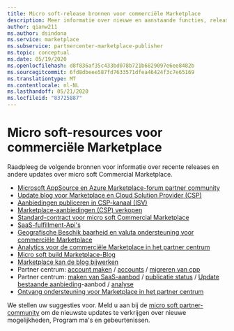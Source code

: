 ```yaml
---
title: Micro soft-release bronnen voor commerciële Marketplace
description: Meer informatie over nieuwe en aanstaande functies, releases en andere updates voor de commerciële Marketplace
author: qianw211
ms.author: dsindona
ms.service: marketplace
ms.subservice: partnercenter-marketplace-publisher
ms.topic: conceptual
ms.date: 05/19/2020
ms.openlocfilehash: d8f836af35c433bd078b721b6829097e6ee8482b
ms.sourcegitcommit: 6fd8dbeee587fd7633571dfea46424f3c7e65169
ms.translationtype: MT
ms.contentlocale: nl-NL
ms.lasthandoff: 05/21/2020
ms.locfileid: "83725887"
---
```

# <a name="microsoft-commercial-marketplace-resources"></a>Micro soft-resources voor commerciële Marketplace

Raadpleeg de volgende bronnen voor informatie over recente releases en andere updates over micro soft Commercial Marketplace.

* [Microsoft AppSource en Azure Marketplace-forum partner community](https://www.microsoftpartnercommunity.com/t5/Microsoft-AppSource-and-Azure/bd-p/2222)
* [Update blog voor Marketplace en Cloud Solution Provider (CSP)](https://azure.microsoft.com/blog/azure-marketplace-and-cloud-solution-provider-updates-march-2019/)
* [Aanbiedingen publiceren in CSP-kanaal (ISV)](./cloud-solution-providers.md)
* [Marketplace-aanbiedingen (CSP) verkopen](https://docs.microsoft.com/partner-center/sell-marketplace-products)
* [Standard-contract voor micro soft Commercial Marketplace](./standard-contract.md)
* [SaaS-fulfillment-Api's](./partner-center-portal/pc-saas-fulfillment-apis.md)
* [Geografische Beschik baarheid en valuta ondersteuning voor commerciële Marketplace](./marketplace-geo-availability-currencies.md)
* [Analytics voor de commerciële Marketplace in het partner centrum](./partner-center-portal/analytics.md)
* [Micro soft build Marketplace-Blog](https://azure.microsoft.com/blog/announcing-new-marketplace-revenue-opportunities/)
* [Marketplace kan de blog bijwerken](https://azure.microsoft.com/blog/microsoft-commercial-marketplace-updates-may-2019/)
* Partner centrum: [account maken](https://docs.microsoft.com/azure/marketplace/partner-center-portal/create-account)  /  [accounts](https://docs.microsoft.com/azure/marketplace/partner-center-portal/manage-account)  /  [migreren van cpp](https://docs.microsoft.com/azure/marketplace/partner-center-portal/account-migration-from-cpp-to-pc)
* Partner centrum: [maken van SaaS-aanbod](https://docs.microsoft.com/azure/marketplace/partner-center-portal/create-new-saas-offer)  /  [publicatie status](https://docs.microsoft.com/azure/marketplace/partner-center-portal/publishing-status
)  /  [Update bestaande aanbieding](https://docs.microsoft.com/azure/marketplace/partner-center-portal/update-existing-offer)-aanbod  /  [analyse](https://docs.microsoft.com/azure/marketplace/partner-center-portal/analytics)
* [Ontvang ondersteuning voor Marketplace in het partner centrum](https://docs.microsoft.com/azure/marketplace/partner-center-portal/support)

We stellen uw suggesties voor. Meld u aan bij de [micro soft partner-community](https://www.microsoftpartnercommunity.com/) om de nieuwste updates te verkrijgen over nieuwe mogelijkheden, Program ma's en gebeurtenissen.
